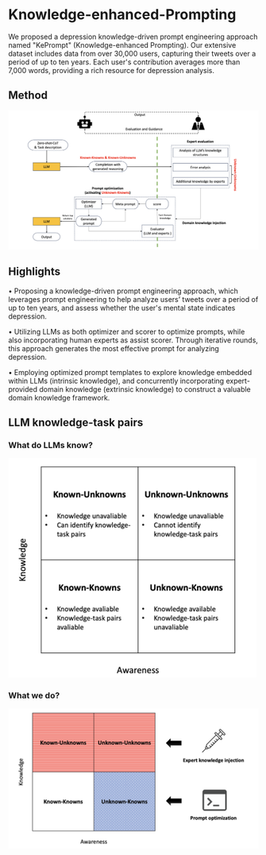 # Knowledge-enhanced-Prompting
We proposed a depression knowledge-driven prompt engineering approach named "KePrompt" (Knowledge-enhanced Prompting). Our extensive dataset includes data from over 30,000 users, capturing their tweets over a period of up to ten years. Each user's contribution averages more than 7,000 words, providing a rich resource for depression analysis. 

## Method
![image](https://github.com/Connor-Shen/Knowledge-enhanced-Prompting/blob/main/img/experiment_structure.png)


## Highlights
• Proposing a knowledge-driven prompt engineering approach, which leverages prompt engineering to help analyze users’ tweets over a period of up to ten years, and assess whether the user's mental state indicates depression.

• Utilizing LLMs as both optimizer and scorer to optimize prompts, while also incorporating human experts as assist scorer. Through iterative rounds, this approach generates the most effective prompt for analyzing depression. 

• Employing optimized prompt templates to explore knowledge embedded within LLMs (intrinsic knowledge), and concurrently incorporating expert-provided domain knowledge (extrinsic knowledge) to construct a valuable domain knowledge framework.


## LLM knowledge-task pairs
### What do LLMs know?
<img src="https://github.com/Connor-Shen/Knowledge-enhanced-Prompting/blob/main/img/LLM_knowledge.png" width="500px">

### What we do?
![image](https://github.com/Connor-Shen/Knowledge-enhanced-Prompting/blob/main/img/Know_knows.png)
